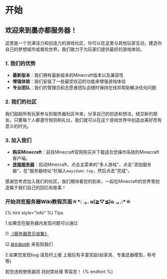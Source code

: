 # 开始

## 欢迎来到墨亦都服务器！

这里是一个充满活力和创造力的游戏社区，你可以在这里与其他玩家互动，建造你自己的梦想城市或冒险世界。我们致力于为玩家们提供最好的游戏体验。

### 1. 我们的优势

* **最新版本**：我们拥有最新版本的Minecraft版本以及兼容性
* **增强体验**：我们安装了一些最受欢迎的功能来增强游戏体验
* **专业团队**：我们的管理员和志愿者团队会随时保持在线并帮助解决任何问题

### 2. 我们的社区

我们鼓励所有玩家参与到服务器社区中来，分享自己的创造和想法，结交新的朋友。只要每个人都遵守规则和礼仪，我们就可以在这个游戏世界中创造出美好而有意义的时光。

### 3. 加入我们

* **购买Minecraft**：前往Minecraft官网购买并下载适合您操作系统的Minecraft客户端。
* [**连接服务器**](fu-wu-qi-xin-xi.md)：启动Minecraft，点击主菜单的"多人游戏"，点击"添加服务器"，在"服务器地址"栏输入`moyidumc.top`，然后点击"完成"。

感谢您考虑加入我们的社区。我们期待着您的到来，一起在Minecraft的世界里创造属于我们自己的回忆和故事！

### 开始浏览服务器Wiki教程页面☆\*: .｡. o(≧▽≦)o .｡.:\*☆　

{% hint style="info" %}
Tips

1.如果您在服务器内发现问题可以通过

(1 [《服务器意见收集》](https://docs.qq.com/form/page/DVUJIZ0pRbGVhbUZo)

(2 [`服务器QQ群`](http://qm.qq.com/cgi-bin/qm/qr?\_wv=1027\&k=28lszMleHfyTJyqCPrgDOEZL2VFtln0H\&authKey=v8qpMpaGdparaHuY6%2BnKpEWZOaooU9B0jhm2KrRuuTk9aNfc%2FCPuvgzubFGIlgrS\&noverify=0\&group\_code=559568783) 来告知我们

2.如果您发现bug 请及时上报 上报后有丰富奖励(如家具、专属武器模型，称号等)

若您违规使用漏洞 将封禁处理 零容忍！
{% endhint %}
